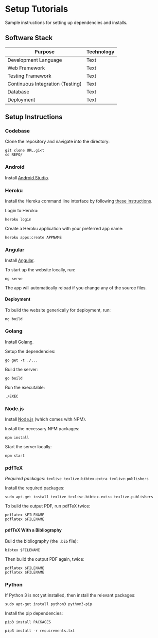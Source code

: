 # Setup Tutorials

Sample instructions for setting up dependencies and installs.

## Software Stack

| Purpose | Technology |
| --- | --- |
| Development Language | Text |
| Web Framework | Text |
| Testing Framework | Text |
| Continuous Integration (Testing) | Text |
| Database | Text |
| Deployment | Text |

## Setup Instructions

### Codebase

Clone the repository and navigate into the directory:
```shell
git clone URL.gi<t
cd REPO/
```

### Android

Install [Android Studio](https://developer.android.com/studio/).

### Heroku

Install the Heroku command line interface by following [these instructions](https://devcenter.heroku.com/articles/heroku-command-line).

Login to Heroku:
```shell
heroku login
```

Create a Heroku application with your preferred app name:
```shell
heroku apps:create APPNAME
```

### Angular

Install [Angular](https://angular.io/).

To start up the website locally, run:
```shell
ng serve
```

The app will automatically reload if you change any of the source files.

#### Deployment

To build the website generically for deployment, run:
```shell
ng build
```

### Golang

Install [Golang](https://golang.org/doc/install).

Setup the dependencies:
```shell
go get -t ./...
```

Build the server:
```shell
go build
```

Run the executable:
```shell
,/EXEC
```

### Node.js

Install [Node.js](https://nodejs.org/en/download/) (which comes with NPM).

Install the necessary NPM packages:
```shell
npm install
```

Start the server locally:
```shell
npm start
```

### pdfTeX

_Required packages:_ `texlive texlive-bibtex-extra texlive-publishers`

Install the required packages:
```shell
sudo apt-get install texlive texlive-bibtex-extra texlive-publishers
```

To build the output PDF, run pdfTeX twice:
```shell
pdflatex $FILENAME
pdflatex $FILENAME
```

#### pdfTeX With a Bibliography

Build the bibliography (the `.bib` file):
```shell
bibtex $FILENAME
```

Then build the output PDF again, twice:
```shell
pdflatex $FILENAME
pdflatex $FILENAME
```

### Python

If Python 3 is not yet installed, then install the relevant packages:
```shell
sudo apt-get install python3 python3-pip
```

Install the pip dependencies:
```shell
pip3 install PACKAGES
```

```shell
pip3 install -r requirements.txt
```
